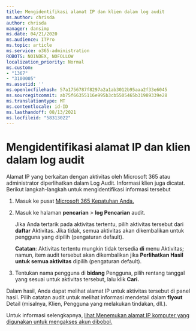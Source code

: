 ```yaml
---
title: Mengidentifikasi alamat IP dan klien dalam log audit
ms.author: chrisda
author: chrisda
manager: dansimp
ms.date: 04/21/2020
ms.audience: ITPro
ms.topic: article
ms.service: o365-administration
ROBOTS: NOINDEX, NOFOLLOW
localization_priority: Normal
ms.custom:
- "1367"
- "3100005"
ms.assetid: ''
ms.openlocfilehash: 57a1756787f8297a2a1ab3012b95aaa2f33e6045
ms.sourcegitcommit: ab75f66355116e995b3cb5505465b31989339e28
ms.translationtype: MT
ms.contentlocale: id-ID
ms.lasthandoff: 08/13/2021
ms.locfileid: "58313022"
---
```

# <a name="identify-ip-address-and-client-in-audit-logs"></a>Mengidentifikasi alamat IP dan klien dalam log audit

Alamat IP yang berkaitan dengan aktivitas oleh Microsoft 365 atau administrator diperlihatkan dalam Log Audit. Informasi klien juga dicatat. Berikut langkah-langkah untuk mengidentifikasi informasi tersebut

1. Masuk ke pusat [Microsoft 365 Kepatuhan Anda.](https://protection.office.com/)

2. Masuk ke halaman **pencarian**  >  **log Pencarian** audit.

   Jika Anda tertarik pada aktivitas tertentu, pilih aktivitas tersebut dari **daftar** Aktivitas. Jika tidak, semua aktivitas akan dikembalikan untuk pengguna yang dipilih (pengaturan default).

   **Catatan**: Aktivitas tertentu mungkin tidak tersedia **di** menu Aktivitas; namun, item audit tersebut akan dikembalikan jika **Perlihatkan Hasil untuk semua aktivitas** dipilih (pengaturan default).

3. Tentukan nama pengguna di **bidang** Pengguna, pilih rentang tanggal yang sesuai untuk aktivitas tersebut, lalu klik **Cari.**

Dalam hasil, Anda dapat melihat alamat IP untuk aktivitas tersebut di panel hasil. Pilih catatan audit untuk melihat informasi mendetail dalam **flyout** Detail (misalnya, Klien, Pengguna yang melakukan tindakan, dll.).

Untuk informasi selengkapnya, [lihat Menemukan alamat IP komputer yang digunakan untuk mengakses akun dibobol.](https://docs.microsoft.com/microsoft-365/compliance/auditing-troubleshooting-scenarios#find-the-ip-address-of-the-computer-used-to-access-a-compromised-account)

